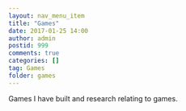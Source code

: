 ```yaml
---
layout: nav_menu_item
title: "Games"
date: 2017-01-25 14:00
author: admin
postid: 999
comments: true
categories: []
tag: Games
folder: games
---
```

Games I have built and research relating to games.
